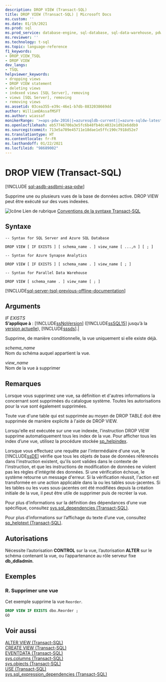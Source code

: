 ```yaml
---
description: DROP VIEW (Transact-SQL)
title: DROP VIEW (Transact-SQL) | Microsoft Docs
ms.custom: ''
ms.date: 01/19/2021
ms.prod: sql
ms.prod_service: database-engine, sql-database, sql-data-warehouse, pdw
ms.reviewer: ''
ms.technology: t-sql
ms.topic: language-reference
f1_keywords:
- DROP_VIEW_TSQL
- DROP VIEW
dev_langs:
- TSQL
helpviewer_keywords:
- dropping views
- DROP VIEW statement
- deleting views
- indexed views [SQL Server], removing
- views [SQL Server], removing
- removing views
ms.assetid: 03cea355-e39c-46e1-b7db-8832038669dd
author: WilliamDAssafMSFT
ms.author: wiassaf
monikerRange: '>=aps-pdw-2016||=azuresqldb-current||=azure-sqldw-latest||>=sql-server-2016||>=sql-server-linux-2017||=azuresqldb-mi-current'
ms.openlocfilehash: eb57746700a3e5fc6b48fb4dc4032e1d92e6ddb9
ms.sourcegitcommit: 713e5a709e45711e18dae1e5ffc190c7918d52e7
ms.translationtype: HT
ms.contentlocale: fr-FR
ms.lasthandoff: 01/22/2021
ms.locfileid: "98689002"
---
```

# <a name="drop-view-transact-sql"></a>DROP VIEW (Transact-SQL)
[!INCLUDE [sql-asdb-asdbmi-asa-pdw](../../includes/applies-to-version/sql-asdb-asdbmi-asa-pdw.md)]

  Supprime une ou plusieurs vues de la base de données active. DROP VIEW peut être exécuté sur des vues indexées.  
  
 ![Icône Lien de rubrique](../../database-engine/configure-windows/media/topic-link.gif "Icône du lien de rubrique") [Conventions de la syntaxe Transact-SQL](../../t-sql/language-elements/transact-sql-syntax-conventions-transact-sql.md)  
  
## <a name="syntax"></a>Syntaxe  
  
```syntaxsql
-- Syntax for SQL Server and Azure SQL Database
  
DROP VIEW [ IF EXISTS ] [ schema_name . ] view_name [ ...,n ] [ ; ]  
```  

```syntaxsql
-- Syntax for Azure Synapse Analytics
  
DROP VIEW [ IF EXISTS ] [ schema_name . ] view_name [ ; ]  
```  

```syntaxsql
-- Syntax for Parallel Data Warehouse  
  
DROP VIEW [ schema_name . ] view_name [ ; ]  
```  
  
[!INCLUDE[sql-server-tsql-previous-offline-documentation](../../includes/sql-server-tsql-previous-offline-documentation.md)]

## <a name="arguments"></a>Arguments
 *IF EXISTS*  
 **S’applique à** : [!INCLUDE[ssNoVersion](../../includes/ssnoversion-md.md)] ([!INCLUDE[ssSQL15](../../includes/sssql16-md.md)] jusqu’à la [version actuelle](../../sql-server/what-s-new-in-sql-server-2016.md)), [!INCLUDE[sssds](../../includes/sssds-md.md)].|  
  
 Supprime, de manière conditionnelle, la vue uniquement si elle existe déjà.  
  
 *schema_name*  
 Nom du schéma auquel appartient la vue.  
  
 *view_name*  
 Nom de la vue à supprimer  
  
## <a name="remarks"></a>Remarques  
 Lorsque vous supprimez une vue, sa définition et d'autres informations la concernant sont supprimées du catalogue système. Toutes les autorisations pour la vue sont également supprimées.  
  
 Toute vue d'une table qui est supprimée au moyen de DROP TABLE doit être supprimée de manière explicite à l'aide de DROP VIEW.  
  
 Lorsqu'elle est exécutée sur une vue indexée, l'instruction DROP VIEW supprime automatiquement tous les index de la vue. Pour afficher tous les index d’une vue, utilisez la procédure stockée [sp_helpindex](../../relational-databases/system-stored-procedures/sp-helpindex-transact-sql.md).  
  
 Lorsque vous effectuez une requête par l'intermédiaire d'une vue, le [!INCLUDE[ssDE](../../includes/ssde-md.md)] vérifie que tous les objets de base de données référencés dans l'instruction existent, qu'ils sont valides dans le contexte de l'instruction, et que les instructions de modification de données ne violent pas les règles d'intégrité des données. Si une vérification échoue, le système retourne un message d'erreur. Si la vérification réussit, l'action est transformée en une action applicable dans la ou les tables sous-jacentes. Si les tables ou les vues sous-jacentes ont été modifiées depuis la création initiale de la vue, il peut être utile de supprimer puis de recréer la vue.  
  
 Pour plus d’informations sur la définition des dépendances d’une vue spécifique, consultez [sys.sql_dependencies &#40;Transact-SQL&#41;](../../relational-databases/system-catalog-views/sys-sql-dependencies-transact-sql.md).  
  
 Pour plus d’informations sur l’affichage du texte d’une vue, consultez [sp_helptext &#40;Transact-SQL&#41;](../../relational-databases/system-stored-procedures/sp-helptext-transact-sql.md).  
  
## <a name="permissions"></a>Autorisations  
 Nécessite l’autorisation **CONTROL** sur la vue, l’autorisation **ALTER** sur le schéma contenant la vue, ou l’appartenance au rôle serveur fixe **db_ddladmin**.  
  
## <a name="examples"></a>Exemples  
  
### <a name="a-drop-a-view"></a>R. Supprimer une vue  
 Cet exemple supprime la vue `Reorder`.  
  
```sql
DROP VIEW IF EXISTS dbo.Reorder ;  
GO  
```  
  
## <a name="see-also"></a>Voir aussi  
 [ALTER VIEW &#40;Transact-SQL&#41;](../../t-sql/statements/alter-view-transact-sql.md)   
 [CREATE VIEW &#40;Transact-SQL&#41;](../../t-sql/statements/create-view-transact-sql.md)   
 [EVENTDATA &#40;Transact-SQL&#41;](../../t-sql/functions/eventdata-transact-sql.md)   
 [sys.columns &#40;Transact-SQL&#41;](../../relational-databases/system-catalog-views/sys-columns-transact-sql.md)   
 [sys.objects &#40;Transact-SQL&#41;](../../relational-databases/system-catalog-views/sys-objects-transact-sql.md)   
 [USE &#40;Transact-SQL&#41;](../../t-sql/language-elements/use-transact-sql.md)   
 [sys.sql_expression_dependencies &#40;Transact-SQL&#41;](../../relational-databases/system-catalog-views/sys-sql-expression-dependencies-transact-sql.md)